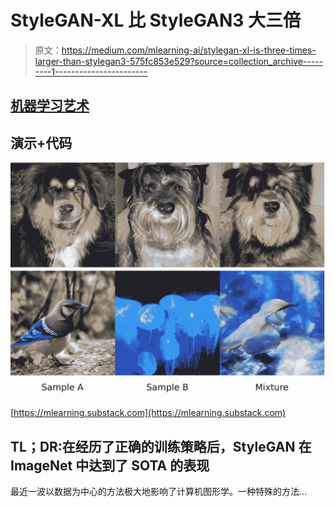 # StyleGAN-XL 比 StyleGAN3 大三倍

> 原文：<https://medium.com/mlearning-ai/stylegan-xl-is-three-times-larger-than-stylegan3-575fc853e529?source=collection_archive---------1----------------------->

## [机器学习艺术](https://mlearning.substack.com)

## 演示+代码

[![](img/1cfec75b9f0d749558d55b5607f9eeb4.png)](https://mlearning.substack.com)

[https://mlearning.substack.com](https://mlearning.substack.com)

## TL；DR:在经历了正确的训练策略后，StyleGAN 在 ImageNet 中达到了 SOTA 的表现

最近一波以数据为中心的方法极大地影响了计算机图形学。一种特殊的方法…